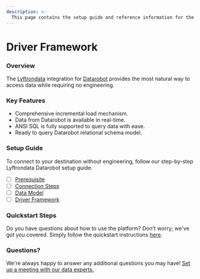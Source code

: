 ```yaml
---
description: >-
  This page contains the setup guide and reference information for the Datarobot source connector.
---
```


# Driver Framework

### Overview

The [Lyftrondata](https://www.lyftrondata.com/) integration for [Datarobot](None) provides the most natural way to access data while requiring no engineering.

### Key Features

* Comprehensive incremental load mechanism.
* Data from Datarobot is available in real-time.&#x20;
* ANSI SQL is fully supported to query data with ease.
* Ready to query Datarobot relational schema model.

### Setup Guide

To connect to your destination without engineering, follow our step-by-step Lyftrondata Datarobot setup guide.

* [ ] [Prerequisite](../prerequisite.md)
* [ ] [Connection Steps](../connection-steps.md)
* [ ] [Data Model](../data-model/erd.md)
* [ ] [Driver Framework](../driver-framework/)

### Quickstart Steps

Do you have questions about how to use the platform? Don't worry; we've got you covered. Simply follow the quickstart instructions [here](../driver-framework/README.md).

### Questions? <a href="#questions" id="questions"></a>

We're always happy to answer any additional questions you may have! [Set up a meeting with our data experts.](https://www.lyftrondata.com/book-a-meeting/)


